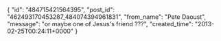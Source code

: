  {
   "id": "484715421564395",
   "post_id": "462493170453287_484074394961831",
   "from_name": "Pete Daoust",
   "message": "or maybe one of Jesus's friend ???",
   "created_time": "2013-02-25T00:24:11+0000"
 }
